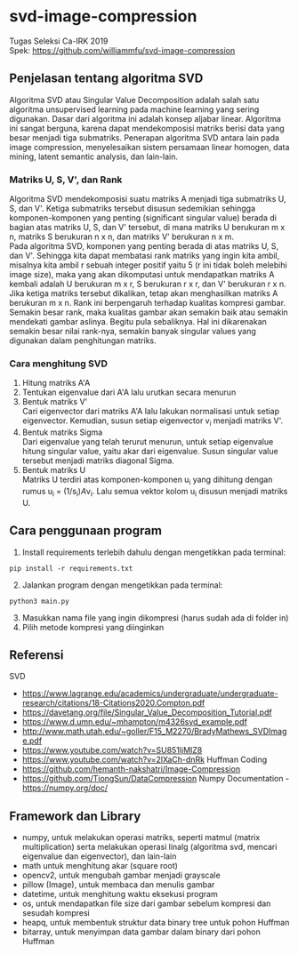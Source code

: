 # svd-image-compression
Tugas Seleksi Ca-IRK 2019<br>
Spek: https://github.com/williammfu/svd-image-compression
## Penjelasan tentang algoritma SVD
Algoritma SVD atau Singular Value Decomposition adalah salah satu algoritma unsupervised learning pada machine learning yang sering digunakan. Dasar dari algoritma ini adalah konsep aljabar linear. Algoritma ini sangat berguna, karena dapat mendekomposisi matriks berisi data yang besar menjadi tiga submatriks. Penerapan algoritma SVD antara lain pada image compression, menyelesaikan sistem persamaan linear homogen, data mining, latent semantic analysis, dan lain-lain.
### Matriks U, S, V', dan Rank
Algoritma SVD mendekomposisi suatu matriks A menjadi tiga submatriks U, S, dan V'. Ketiga submatriks tersebut disusun sedemikian sehingga komponen-komponen yang penting (significant singular value) berada di bagian atas matriks U, S, dan V' tersebut, di mana matriks U berukuran m x n, matriks S berukuran n x n, dan matriks V' berukuran n x m. <br>
Pada algoritma SVD, komponen yang penting berada di atas matriks U, S, dan V'. Sehingga kita dapat membatasi rank matriks yang ingin kita ambil, misalnya kita ambil r sebuah integer positif yaitu 5 (r ini tidak boleh melebihi image size), maka yang akan dikomputasi untuk mendapatkan matriks A kembali adalah U berukuran m x r, S berukuran r x r, dan V' berukuran r x n. Jika ketiga matriks tersebut dikalikan, tetap akan menghasilkan matriks A berukuran m x n. Rank ini berpengaruh terhadap kualitas kompresi gambar. Semakin besar rank, maka kualitas gambar akan semakin baik atau semakin mendekati gambar aslinya. Begitu pula sebaliknya. Hal ini dikarenakan semakin besar nilai rank-nya, semakin banyak singular values yang digunakan dalam penghitungan matriks.

### Cara menghitung SVD
1. Hitung matriks A'A
2. Tentukan eigenvalue dari A'A lalu urutkan secara menurun
3. Bentuk matriks V'
<br>Cari eigenvector dari matriks A'A lalu lakukan normalisasi untuk setiap eigenvector. Kemudian, susun setiap eigenvector v<sub>i</sub> menjadi matriks V'. 
4. Bentuk matriks Sigma
<br>Dari eigenvalue yang telah terurut menurun, untuk setiap eigenvalue hitung singular value, yaitu akar dari eigenvalue. Susun singular value tersebut menjadi matriks diagonal Sigma. 
5. Bentuk matriks U
<br>Matriks U terdiri atas komponen-komponen u<sub>i</sub> yang dihitung dengan rumus u<sub>i</sub> = (1/s<sub>i</sub>)*A*v<sub>i</sub>. Lalu semua vektor kolom u<sub>i</sub> disusun menjadi matriks U.

## Cara penggunaan program
1. Install requirements terlebih dahulu dengan mengetikkan pada terminal:
```
pip install -r requirements.txt
```
2. Jalankan program dengan mengetikkan pada terminal:
```
python3 main.py
```
3. Masukkan nama file yang ingin dikompresi (harus sudah ada di folder in)
4. Pilih metode kompresi yang diinginkan
## Referensi
SVD
- https://www.lagrange.edu/academics/undergraduate/undergraduate-research/citations/18-Citations2020.Compton.pdf
- https://davetang.org/file/Singular_Value_Decomposition_Tutorial.pdf
- https://www.d.umn.edu/~mhampton/m4326svd_example.pdf
- http://www.math.utah.edu/~goller/F15_M2270/BradyMathews_SVDImage.pdf
- https://www.youtube.com/watch?v=SU851ljMIZ8
- https://www.youtube.com/watch?v=2lXaCh-dnRk
Huffman Coding
- https://github.com/hemanth-nakshatri/Image-Compression
- https://github.com/TiongSun/DataCompression
Numpy Documentation - https://numpy.org/doc/
## Framework dan Library
- numpy, untuk melakukan operasi matriks, seperti matmul (matrix multiplication) serta melakukan operasi linalg (algoritma svd, mencari eigenvalue dan eigenvector), dan lain-lain
- math untuk menghitung akar (square root)
- opencv2, untuk mengubah gambar menjadi grayscale
- pillow (Image), untuk membaca dan menulis gambar
- datetime, untuk menghitung waktu eksekusi program
- os, untuk mendapatkan file size dari gambar sebelum kompresi dan sesudah kompresi
- heapq, untuk membentuk struktur data binary tree untuk pohon Huffman
- bitarray, untuk menyimpan data gambar dalam binary dari pohon Huffman